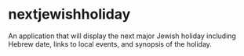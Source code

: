 nextjewishholiday
=================

An application that will display the next major Jewish holiday including Hebrew date, links to local events, and synopsis of the holiday.